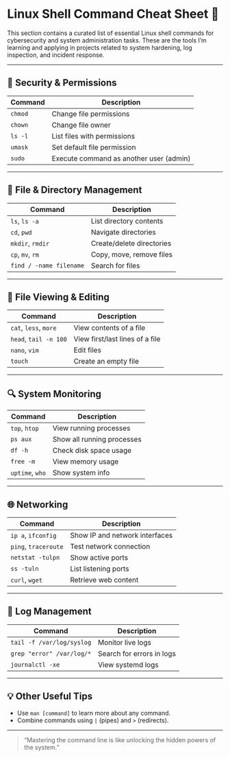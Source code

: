# Linux Shell Command Cheat Sheet 🐧

This section contains a curated list of essential Linux shell commands for cybersecurity and system administration tasks. These are the tools I’m learning and applying in projects related to system hardening, log inspection, and incident response.

---

## 🔐 Security & Permissions

| Command                      | Description                                |
|-----------------------------|--------------------------------------------|
| `chmod`                     | Change file permissions                    |
| `chown`                     | Change file owner                          |
| `ls -l`                     | List files with permissions                |
| `umask`                     | Set default file permission                |
| `sudo`                      | Execute command as another user (admin)    |

---

## 📁 File & Directory Management

| Command                      | Description                                |
|-----------------------------|--------------------------------------------|
| `ls`, `ls -a`               | List directory contents                    |
| `cd`, `pwd`                 | Navigate directories                       |
| `mkdir`, `rmdir`            | Create/delete directories                  |
| `cp`, `mv`, `rm`            | Copy, move, remove files                   |
| `find / -name filename`     | Search for files                           |

---

## 📄 File Viewing & Editing

| Command                      | Description                                |
|-----------------------------|--------------------------------------------|
| `cat`, `less`, `more`       | View contents of a file                    |
| `head`, `tail -n 100`       | View first/last lines of a file           |
| `nano`, `vim`               | Edit files                                 |
| `touch`                     | Create an empty file                       |

---

## 🔍 System Monitoring

| Command                      | Description                                |
|-----------------------------|--------------------------------------------|
| `top`, `htop`               | View running processes                     |
| `ps aux`                    | Show all running processes                 |
| `df -h`                     | Check disk space usage                     |
| `free -m`                   | View memory usage                          |
| `uptime`, `who`             | Show system info                           |

---

## 🌐 Networking

| Command                      | Description                                |
|-----------------------------|--------------------------------------------|
| `ip a`, `ifconfig`          | Show IP and network interfaces             |
| `ping`, `traceroute`        | Test network connection                    |
| `netstat -tulpn`            | Show active ports                          |
| `ss -tuln`                  | List listening ports                       |
| `curl`, `wget`              | Retrieve web content                       |

---

## 🧰 Log Management

| Command                      | Description                                |
|-----------------------------|--------------------------------------------|
| `tail -f /var/log/syslog`   | Monitor live logs                          |
| `grep "error" /var/log/*`   | Search for errors in logs                  |
| `journalctl -xe`            | View systemd logs                          |

---

## 💡 Other Useful Tips

- Use `man [command]` to learn more about any command.
- Combine commands using `|` (pipes) and `>` (redirects).

---

> “Mastering the command line is like unlocking the hidden powers of the system.”


